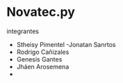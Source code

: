 # Novatec.py
integrantes

- Stheisy Pimentel
-Jonatan Sanrtos
-  Rodrigo Cañizales
-  Genesis Gantes
-  Jháen Arosemena
- 
